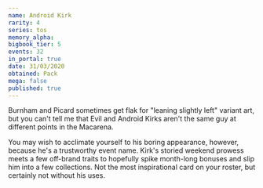 ```yaml
---
name: Android Kirk
rarity: 4
series: tos
memory_alpha:
bigbook_tier: 5
events: 32
in_portal: true
date: 31/03/2020
obtained: Pack
mega: false
published: true
---
```


Burnham and Picard sometimes get flak for "leaning slightly left" variant art, but you can't tell me that Evil and Android Kirks aren't the same guy at different points in the Macarena.

You may wish to acclimate yourself to his boring appearance, however, because he's a trustworthy event name. Kirk's storied weekend prowess meets a few off-brand traits to hopefully spike month-long bonuses and slip him into a few collections. Not the most inspirational card on your roster, but certainly not without his uses.
